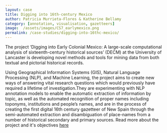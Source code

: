```yaml
---
layout: case
title: Digging into 16th-century Mexico
author: Patricia Murrieta-Flores & Katherine Bellamy
category: [annotation, visualisation, gazetteers]
image:  /assets/images/CS7_earlymexico.png
permalink: /case-studies/digging-into-16thc-mexico/
---
```


The project ‘Digging into Early Colonial Mexico: A large-scale computational analysis of sixteenth-century historical sources’ (DECM) at the University of Lancaster is
developing novel methods and tools for mining data from both textual and pictorial historical records.

Using Geographical Information Systems (GIS), Natural Language Processing (NLP), and Machine Learning, the project aims to create new
ways of answering vital research questions which would previously have required a lifetime of investigation.They are experimenting with
NLP annotation models to enable the automatic extraction of information by topic, as well as the automated
recognition of proper names including toponyms, institutions and people’s names, and are in the process of creating the first digital
16th century gazetteer of New Spain through the semi-automated extraction and disambiguation of place-names from a number of
historical secondary and primary sources. Read more about the project and it's objectives <a href="https://pro.europeana.eu/page/issue-12-pelagios#annotating-16th-century-mexican-historical-maps-with-recogito">here</a>
